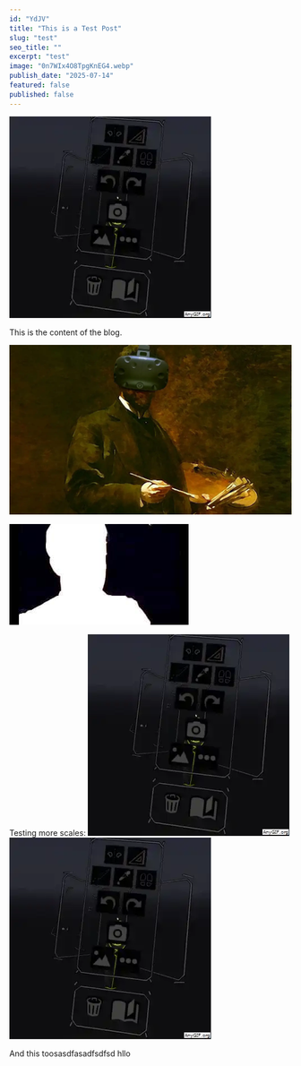 ```yaml
---
id: "YdJV"
title: "This is a Test Post"
slug: "test"
seo_title: ""
excerpt: "test"
image: "0n7WIx4O8TpgKnEG4.webp"
publish_date: "2025-07-14"
featured: false
published: false
---
```


![0.83](0n7WIx4O8TpgKnEG4.webp "the capcap")

This is the content of the blog.

![1.00](./1jbN3C2iW68QzxKRMIfRk8A.webp)

![1.00](./zadok-1-5.jpg)

Testing more scales:
![0.5](0n7WIx4O8TpgKnEG4.webp "Small version")
![1.2](0n7WIx4O8TpgKnEG4.webp "Large version")

And this toosasdfasadfsdfsd hllo